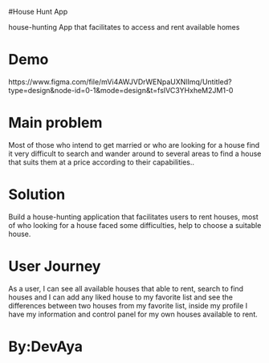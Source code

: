 #House Hunt App
<p>house-hunting App that facilitates to access and rent available homes</p>
<h1>Demo</h1>
https://www.figma.com/file/mVi4AWJVDrWENpaUXNlImq/Untitled?type=design&node-id=0-1&mode=design&t=fsIVC3YHxheM2JM1-0
<h1>Main problem</h1>
<p>Most of those who intend to get married or who are looking for a house find it very difficult to search and wander around to several areas to find a house that suits them at a price according to their capabilities..</p>
<h1>Solution </h1>
<p>Build a house-hunting application that facilitates users to rent houses, most of who looking for a house faced some difficulties, help to choose a suitable house.</p>
<h1>User Journey</h1>
<p>As a user, I can see all available houses that able to rent, search to find houses and I can add any liked house to my favorite list and see the differences between two houses from my favorite list, inside my profile I have my information and control panel for my own houses available to rent.</p>
<h1>By:DevAya</h1>
